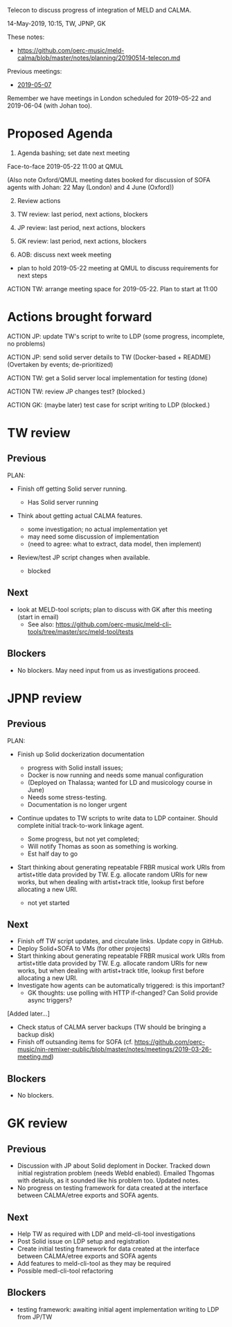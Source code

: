 Telecon to discuss progress of integration of MELD and CALMA.

14-May-2019, 10:15, TW, JPNP, GK

These notes:
- https://github.com/oerc-music/meld-calma/blob/master/notes/planning/20190514-telecon.md

Previous meetings:
- [2019-05-07](https://github.com/oerc-music/meld-calma/blob/master/notes/planning/20190507-telecon.md)

Remember we have meetings in London scheduled for 2019-05-22 and 2019-06-04 (with Johan too).


# Proposed Agenda

1. Agenda bashing; set date next meeting

Face-to-face 2019-05-22 11:00 at QMUL

(Also note Oxford/QMUL meeting dates booked for discussion of SOFA agents with Johan:
22 May (London) and 4 June (Oxford))

2. Review actions

3. TW review: last period, next actions, blockers

4. JP review: last period, next actions, blockers

5. GK review: last period, next actions, blockers

6. AOB: discuss next week meeting

- plan to hold 2019-05-22 meeting at QMUL to discuss requirements for next steps

ACTION TW: arrange meeting space for 2019-05-22.  Plan to start at 11:00


# Actions brought forward

ACTION JP: update TW's script to write to LDP (some progress, incomplete, no problems)

ACTION JP: send solid server details to TW (Docker-based + README) (Overtaken by events; de-prioritized)

ACTION TW: get a Solid server local implementation for testing (done)

ACTION TW: review JP changes test? (blocked.)

ACTION GK: (maybe later) test case for script writing to LDP (blocked.)


# TW review

## Previous

PLAN:

- Finish off getting Solid server running.
    - Has Solid server running

- Think about getting actual CALMA features.
    - some investigation; no actual implementation yet
    - may need some discussion of implementation
    - (need to agree: what to extract, data model, then implement)

- Review/test JP script changes when available.
    - blocked

## Next

- look at MELD-tool scripts;  plan to discuss with GK after this meeting (start in email)
    - See also: https://github.com/oerc-music/meld-cli-tools/tree/master/src/meld-tool/tests

## Blockers

- No blockers.  May need input from us as investigations proceed.


# JPNP review

## Previous

PLAN:

- Finish up Solid dockerization documentation
    - progress with Solid install issues; 
    - Docker is now running and needs some manual configuration
    - (Deployed on Thalassa; wanted for LD and musicology course in June)
    - Needs some stress-testing.
    - Documentation is no longer urgent

- Continue updates to TW scripts to write data to LDP container.  Should complete initial track-to-work linkage agent.
    - Some progress, but not yet completed;
    - Will notify Thomas as soon as something is working.
    - Est half day to go

- Start thinking about generating repeatable FRBR musical work URIs from artist+title data provided by TW.  E.g. allocate random URIs for new works, but when dealing with artist+track title, lookup first before allocating a new URI.
    - not yet started

## Next

- Finish off TW script updates, and circulate links.  Update copy in GitHub.
- Deploy Solid+SOFA to VMs (for other projects)
- Start thinking about generating repeatable FRBR musical work URIs from artist+title data provided by TW.  E.g. allocate random URIs for new works, but when dealing with artist+track title, lookup first before allocating a new URI.
- Investigate how agents can be automatically triggered:  is this important?
    - GK thoughts: use polling with HTTP if-changed?  Can Solid provide async triggers?

[Added later...]

- Check status of CALMA server backups (TW should be bringing a backup disk)
- Finish off outsanding items for SOFA (cf. https://github.com/oerc-music/nin-remixer-public/blob/master/notes/meetings/2019-03-26-meeting.md)

## Blockers

- No blockers.


# GK review

## Previous

- Discussion with JP about Solid deploment in Docker.  Tracked down initial registration problem (needs WebId enabled).  Emailed Thgomas with detaiuls, as it sounded like his problem too.  Updated notes.
- No progress on testing framework for data created at the interface between CALMA/etree exports and SOFA agents.

## Next

- Help TW as required with LDP and meld-cli-tool investigations
- Post Solid issue on LDP setup and registration
- Create initial testing framework for data created at the interface between CALMA/etree exports and SOFA agents
- Add features to meld-cli-tool as they may be required
- Possible medl-cli-tool refactoring

## Blockers

- testing framework: awaiting initial agent implementation writing to LDP from JP/TW

